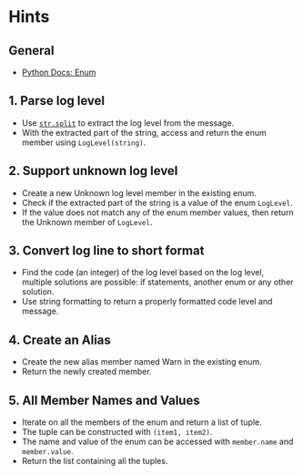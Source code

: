 # Hints

## General

- [Python Docs: Enum](https://docs.python.org/3/library/enum.html)

## 1. Parse log level

- Use [`str.split`](https://www.w3schools.com/python/ref_string_split.asp) to extract the log level from the message.
- With the extracted part of the string, access and return the enum member using `LogLevel(string)`.

## 2. Support unknown log level

- Create a new Unknown log level member in the existing enum.
- Check if the extracted part of the string is a value of the enum `LogLevel`.
- If the value does not match any of the enum member values, then return the Unknown member of `LogLevel`.

## 3. Convert log line to short format

- Find the code (an integer) of the log level based on the log level, multiple solutions are possible: if statements, another enum or any other solution.
- Use string formatting to return a properly formatted code level and message.

## 4. Create an Alias

- Create the new alias member named Warn in the existing enum.
- Return the newly created member.

## 5. All Member Names and Values

- Iterate on all the members of the enum and return a list of tuple.
- The tuple can be constructed with `(item1, item2)`.
- The name and value of the enum can be accessed with `member.name` and `member.value`.
- Return the list containing all the tuples.
